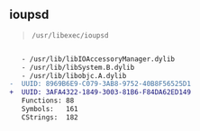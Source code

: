 ## ioupsd

> `/usr/libexec/ioupsd`

```diff

   - /usr/lib/libIOAccessoryManager.dylib
   - /usr/lib/libSystem.B.dylib
   - /usr/lib/libobjc.A.dylib
-  UUID: 8969B6E9-C079-3AB8-9752-40B8F56525D1
+  UUID: 3AFA4322-1849-3003-81B6-F84DA62ED149
   Functions: 88
   Symbols:   161
   CStrings:  182

```
